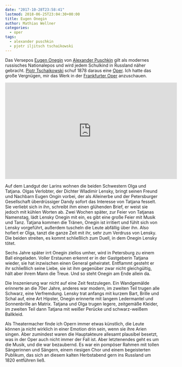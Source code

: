 ```yaml
---
date: "2017-10-28T23:58:41"
lastmod: 2018-06-25T23:04:30+00:00
title: Eugen Onegin
author: Mathias Wellner
categories:
  - oper
tags:
  - alexander puschkin
  - pjotr iljitsch tschaikowski
---
```

Das Versepos [Eugen Onegin](https://de.wikipedia.org/wiki/Eugen_Onegin) von [Alexander Puschkin](https://de.wikipedia.org/wiki/Alexander_Sergejewitsch_Puschkin) gilt als modernes russisches Nationalepos und wird jedem Schulkind in Russland näher gebracht. [Pjotr Tschaikowski](https://de.wikipedia.org/wiki/Pjotr_Iljitsch_Tschaikowski) schuf 1878 daraus eine [Oper](https://de.wikipedia.org/wiki/Eugen_Onegin_(Oper)). Ich hatte das große Vergnügen, mir das Werk in der [Frankfurter Oper](http://www.oper-frankfurt.de/) anzuschauen. 

<!--more-->

<iframe width="560" height="315" src="https://www.youtube.com/embed/Olgn-Sfbv2I?rel=0" frameborder="0" allowfullscreen></iframe>

Auf dem Landgut der Larins wohnen die beiden Schwestern Olga und Tatjana. Olgas Verlobter, der Dichter Wladimir Lensky, bringt seinen Freund und Nachbarn Eugen Ongin vorbei, der als Alleinerbe und der Petersburger Gesellschaft überdrüssiger Dandy sofort das Interesse von Tatjana fesselt. Sie verliebt sich in ihn, schreibt ihm einen glühenden Brief, er weist sie jedoch mit kühlen Worten ab. Zwei Wochen später, zur Feier von Tatjanas Namenstag, lädt Lensky Onegin mit ein, es gibt eine große Feier mit Musik und Tanz. Tatjana kommen die Tränen, Onegin ist irritiert und fühlt sich von Lensky vorgeführt, außerdem tuscheln die Leute abfällig über ihn. Also hofiert er Olga, tanzt die ganze Zeit mit ihr, sehr zum Verdruss von Lensky. Die beiden streiten, es kommt schließlich zum Duell, in dem Onegin Lensky tötet. 

Sechs Jahre später irrt Onegin ziellos umher, wird in Petersburg zu einem Ball eingeladen. Voller Erstaunen erkennt er in der Gastgeberin Tatjana wieder, sie hat inzwischen einen General geheiratet. Entflammt gesteht er ihr schließlich seine Liebe, sie ist ihm gegenüber zwar nicht gleichgültig, hält aber ihrem Mann die Treue. Und so steht Onegin am Ende allein da. 

Die Inszenierung war nicht auf eine Zeit festzulegen. Ein Wandgemälde erinnerte an die 70er Jahre, anderes war modern, im zweiten Teil trugen alle Schwarz, eine Verfremdung. Lensky trat anfangs mit kurzem Bart, Brille und Schal auf, eine Art Hipster, Onegin erinnerte mit langem Ledermantel und Sonnenbrille an Matrix. Tatjana und Olga trugen legere, zeitgemäße Kleider, im zweiten Teil dann Tatjana mit weißer Perücke und schwarz-weißem Ballkleid. 

Als Theatermacher finde ich Opern immer etwas künstlich, die Leute können ja nicht wirklich in einer Emotion drin sein, wenn sie ihre Arien singen. Aber zumindest waren die Hauptakteure allesamt plausibel besetzt, was in der Oper auch nicht immer der Fall ist. Aber letztenendes geht es um die Musik, und die war bezaubernd. Es war ein pompöser Rahmen mit tollen Sängerinnen und Sängern, einem riesigen Chor und einem begeisterten Publikum, das sich an diesem kalten Herbstabend gern ins Russland um 1820 entführen ließ. 